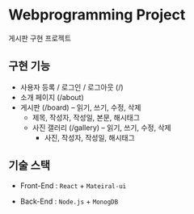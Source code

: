 # Webprogramming Project

게시판 구현 프로젝트



## 구현 기능

- 사용자 등록 / 로그인 / 로그아웃 (/)
- 소개 페이지 (/about)
- 게시판 (/board) – 읽기, 쓰기, 수정, 삭제
    - 제목, 작성자, 작성일, 본문, 해시태그
  - 사진 갤러리 (/gallery) – 읽기, 쓰기, 수정, 삭제
    - 사진, 작성자, 작성일, 해시태그



## 기술 스택

- Front-End  : `React` + `Mateiral-ui  `

- Back-End  : `Node.js` + `MonogDB`

